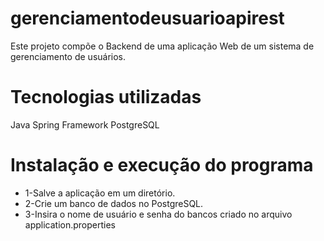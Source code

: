 # gerenciamentodeusuarioapirest

Este projeto compõe o Backend de uma aplicação Web de um sistema de gerenciamento de usuários.

# Tecnologias utilizadas
Java 
Spring Framework
PostgreSQL
 
# Instalação e execução do programa
* 1-Salve a aplicação em um diretório. 
* 2-Crie um banco de dados no PostgreSQL.
* 3-Insira o nome de usuário e senha do bancos criado no arquivo application.properties

